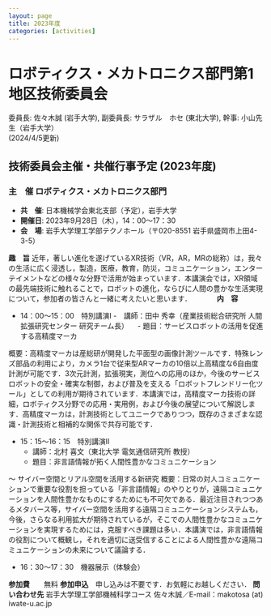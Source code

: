 ```yaml
---
layout: page
title: 2023年度
categories: [activities]
---
```

# ロボティクス・メカトロニクス部門第1地区技術委員会

委員長: 佐々木誠 (岩手大学), 
副委員長: サラザル　ホセ (東北大学),
幹事: 小山先生（岩手大学）  
(2024/4/5更新)

## 技術委員会主催・共催行事予定 (2023年度)

### 主　催	ロボティクス・メカトロニクス部門
- **共　催**:	日本機械学会東北支部（予定），岩手大学
- **開催日**:	2023年9月28日（木），14：00～17：30
- **会　場**: 岩手大学理工学部テクノホール（〒020-8551 岩手県盛岡市上田4-3-5）

**趣　旨**	近年，著しい進化を遂げているXR技術（VR，AR，MRの総称）は，我々の生活に広く浸透し，製造，医療，教育，防災，コミュニケーション，エンターテイメントなどの様々な分野で活用が始まっています．本講演会では，XR領域の最先端技術に触れることで，ロボットの進化，ならびに人間の豊かな生活実現について，参加者の皆さんと一緒に考えたいと思います．
　　　
**内　容**
- 14：00～15：00　特別講演Ⅰ
  -　講師：田中 秀幸（産業技術総合研究所 人間拡張研究センター 研究チーム長）
　-  題目：サービスロボットの活用を促進する高精度マーカ

概要：高精度マーカは産総研が開発した平面型の画像計測ツールです．特殊レンズ部品の利用により，カメラ1台で従来型ARマーカの10倍以上高精度な6自由度計測が可能です．3次元計測，拡張現実，測位への応用のほか，今後のサービスロボットの安全・確実な制御，および普及を支える「ロボットフレンドリー化ツール」としての利用が期待されています．本講演では，高精度マーカ技術の詳細，ロボティクス分野での応用・実用例，および今後の展望について解説します．高精度マーカは，計測技術としてユニークでありつつ，既存のさまざまな認識・計測技術と相補的な関係で共存可能です．

- 15：15～16：15　特別講演Ⅱ　
  - 講師：北村 喜文（東北大学 電気通信研究所 教授）
  - 題目：非言語情報が拓く人間性豊かなコミュニケーション　

～ サイバー空間とリアル空間を活用する新研究
概要：日常の対人コミュニケーションで重要な役割を担っている「非言語情報」のやりとりが，遠隔コミュニケーションを人間性豊かなものにするためにも不可欠である．最近注目されつつあるメタバース等，サイバー空間を活用する遠隔コミュニケーションシステムも，今後，さらなる利用拡大が期待されているが，そこでの人間性豊かなコミュニケーションを実現するためには，克服すべき課題は多い．本講演では，非言語情報の役割について概観し，それを適切に送受信することによる人間性豊かな遠隔コミュニケーションの未来について議論する．

- 16：30～17：30　機器展示（体験会）

**参加費**　　無料
**参加申込**　申し込みは不要です．お気軽にお越しください．
**問い合わせ先**	岩手大学理工学部機械科学コース 佐々木誠／E-mail：makotosa (at) iwate-u.ac.jp


